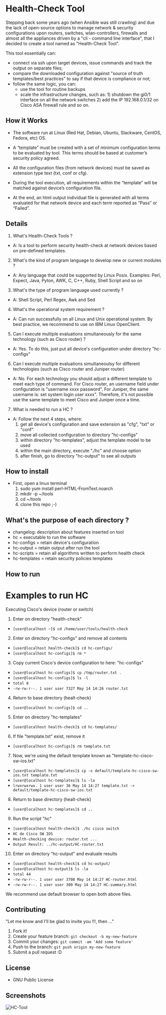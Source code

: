 # Health-Check Tool
Stepping back some years ago (when Ansible was still crawling) and due the lack of open-source options to manage network & security configurations upon routers, switches, wlan-controllers, firewalls and almost all the appliances driven by a "cli - command line interface", that I decided to create a tool named as "Health-Check Tool".

This tool essentially can:
- connect via ssh upon target devices, issue commands and track the output on separate files;
- compare the downloaded configuration against "source of truth templates/best practices" to say if that device is compliance or not;
- follow the same logic, you can:
    - use the tool for routine backups
    - scale the infrastructure changes, such as: 1) shutdown the gi0/1 interface on all the network switches 2) add the IP 192.168.0.1/32 on Cisco ASA firewall rule and so on.

## How it Works

- The software run at Linux (Red Hat, Debian, Ubuntu, Slackware, CentOS, Fedora, etc) OS.

- A “template” must be created with a set of minimum configuration terms to be evaluated by tool. This terms should be based at customer’s security policy agreed.

- All the configuration files (from network devices) must be saved as extension type text (txt, conf or cfg).

- During the tool execution, all requirements within the “template” will be matched against device’s configuration file.

- At the end, an html output individual file is generated with all terms evaluated for that network device and each term reported as “Pass” or “Failed”.

## Details
1. What's Health-Check Tools ?
- A: Is a tool to perform security health-check at network devices based on pre-defined templates.

2. What's the kind of program language to develop new or current modules ?
- A: Any language that could be supported by Linux Posix. Examples: Perl, Expect, Java, Pyton, AWK, C,
C++, Ruby, Shell Script and so on

3. What's the type of program language used currently ?
- A: Shell Script, Perl Regex, Awk and Sed

4. What's the operational system requirement ?
- A: Can run successfully on all Linux and Unix operational system. By best practice, we recommend to
use on IBM Linux OpenClient.

5. Can I execute multiple evaluations simultaneously for the same technology (such as Cisco router) ?
- A: Yes. To do this, just put all device's configuration under directory "hc-configs"

6. Can I execute multiple evaluations simultaneoulsy for different technologies (such as Cisco router
and Juniper router)
- A: No. For each technology you should adjust a different template to meet each type of command. For
Cisco router, an username field under configuration is "username xxxx password". For Juniper, the same
username is: set system login user xxxx". Therefore, it's not possible use the same template to meet Cisco
and Juniper once a time.

7. What is needed to run a HC ?
- A: Follow the next 4 steps, where:
    1. get all device's configuration and save extension as "cfg", "txt" or "conf"
    2. move all collected configuration to directory "hc-configs"
    3. within directory "hc-templates", adjust the template model to be used
    4. within the main directory, execute "./hc" and choose option
    5. after finish, go to directory "hc-output" to see all outputs

## How to install
- First, open a linux terminal
    1. sudo yum install perl-HTML-FromText.noarch
    2. mkdir -p ~/tools
    3. cd ~/tools
    4. clone this repo ;-)

## What's the purpose of each directory ?
- changelog: description about features inserted on tool
- hc = executable to run the software
- hc-configs = retain device's configuration
- hc-output = retain output after run the tool
- hc-scripts = retain all algorithms written to perform health check
- hc-templates = retain security policies templates

## How to run
# Examples to run HC
Executing Cisco's device (router or switch)

1. Enter on directory "health-check"
- `[user@localhost ~]$ cd /home/user/tools/health-check`

2. Enter on directory "hc-configs" and remove all contents
- `[user@localhost health-check]$ cd hc-configs/`
- `[user@localhost hc-configs]$ rm *`

3. Copy current Cisco's device configuration to here: "hc-configs"
- `[user@localhost hc-configs]$ cp /tmp/router.txt .`
- `[user@localhost hc-configs]$ ls -l`
- `total 8`
- `-rw-rw-r--. 1 user user 7327 May 14 14:26 router.txt`

4. Return to base directory (healt-check)
- `[user@localhost hc-configs]$ cd ..`

5. Enter on directory "hc-templates"
- `[user@localhost health-check]$ cd hc-templates/`

6. If file "template.txt" exist, remove it
- `[user@localhost hc-configs]$ rm template.txt`

7. Now, we're using the default template known as "template-hc-cisco-sw-ios.txt"
- `[user@localhost hc-templates]$ cp -s default/template-hc-cisco-sw-ios.txt template.txt`
- `[user@localhost hc-templates]$ ls -la`
- `lrwxrwxrwx. 1 user user 36 May 14 14:27 template.txt -> default/template-hc-cisco-sw-ios.txt`

8. Return to base directory (healt-check)
- `[user@localhost hc-templates]$ cd ..`

9. Run the script "hc"
- `[user@localhost health-check]$ ./hc cisco switch`
- `HC de Cisco SW IOS`
- `Health-checking device: router.txt ...`
- `Output Result: ../hc-output/HC-router.txt`

10. Enter on directory "hc-output" and evaluate results
- `[user@localhost health-check]$ cd hc-output/`
- `[user@localhost hc-output]$ ls -la`
- `total 44`
- `-rw-rw-r--. 1 user user 3708 May 14 14:27 HC-router.html`
- `-rw-rw-r--. 1 user user 300 May 14 14:27 HC-summary.html`

We recommend use default browser to open both above files.
 
## Contributing

"Let me know and I'll be glad to invite you !!!, then ..."

1. Fork it!
2. Create your feature branch: `git checkout -b my-new-feature`
3. Commit your changes: `git commit -am 'Add some feature'`
4. Push to the branch: `git push origin my-new-feature`
5. Submit a pull request :D

## License
- GNU Public License

## Screenshots
![HC-Tool](https://github.com/robertson-diasjr/private/blob/main/hc-tool/hc-diagram.jpg)



